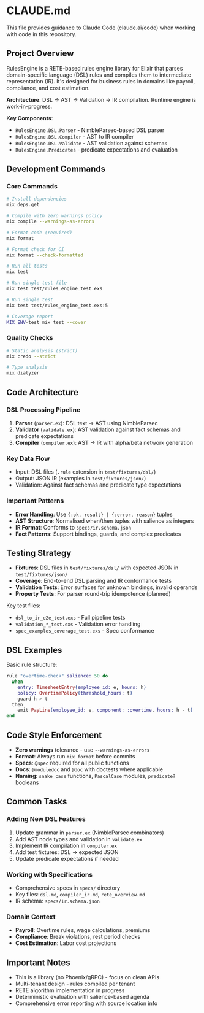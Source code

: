 # CLAUDE.md

This file provides guidance to Claude Code (claude.ai/code) when working with code in this repository.

## Project Overview

RulesEngine is a RETE-based rules engine library for Elixir that parses domain-specific language (DSL) rules and compiles them to intermediate representation (IR). It's designed for business rules in domains like payroll, compliance, and cost estimation.

**Architecture**: DSL → AST → Validation → IR compilation. Runtime engine is work-in-progress.

**Key Components**:
- `RulesEngine.DSL.Parser` - NimbleParsec-based DSL parser
- `RulesEngine.DSL.Compiler` - AST to IR compiler 
- `RulesEngine.DSL.Validate` - AST validation against schemas
- `RulesEngine.Predicates` - predicate expectations and evaluation

## Development Commands

### Core Commands
```bash
# Install dependencies
mix deps.get

# Compile with zero warnings policy
mix compile --warnings-as-errors

# Format code (required)
mix format

# Format check for CI
mix format --check-formatted

# Run all tests
mix test

# Run single test file
mix test test/rules_engine_test.exs

# Run single test
mix test test/rules_engine_test.exs:5

# Coverage report
MIX_ENV=test mix test --cover
```

### Quality Checks
```bash
# Static analysis (strict)
mix credo --strict

# Type analysis
mix dialyzer
```

## Code Architecture

### DSL Processing Pipeline
1. **Parser** (`parser.ex`): DSL text → AST using NimbleParsec
2. **Validator** (`validate.ex`): AST validation against fact schemas and predicate expectations
3. **Compiler** (`compiler.ex`): AST → IR with alpha/beta network generation

### Key Data Flow
- Input: DSL files (`.rule` extension in `test/fixtures/dsl/`)
- Output: JSON IR (examples in `test/fixtures/json/`)
- Validation: Against fact schemas and predicate type expectations

### Important Patterns
- **Error Handling**: Use `{:ok, result} | {:error, reason}` tuples
- **AST Structure**: Normalised when/then tuples with salience as integers
- **IR Format**: Conforms to `specs/ir.schema.json`
- **Fact Patterns**: Support bindings, guards, and complex predicates

## Testing Strategy

- **Fixtures**: DSL files in `test/fixtures/dsl/` with expected JSON in `test/fixtures/json/`
- **Coverage**: End-to-end DSL parsing and IR conformance tests
- **Validation Tests**: Error surfaces for unknown bindings, invalid operands
- **Property Tests**: For parser round-trip idempotence (planned)

Key test files:
- `dsl_to_ir_e2e_test.exs` - Full pipeline tests
- `validation_*_test.exs` - Validation error handling
- `spec_examples_coverage_test.exs` - Spec conformance

## DSL Examples

Basic rule structure:
```elixir
rule "overtime-check" salience: 50 do
  when
    entry: TimesheetEntry(employee_id: e, hours: h)
    policy: OvertimePolicy(threshold_hours: t)
    guard h > t
  then
    emit PayLine(employee_id: e, component: :overtime, hours: h - t)
end
```

## Code Style Enforcement

- **Zero warnings** tolerance - use `--warnings-as-errors`
- **Format**: Always run `mix format` before commits
- **Specs**: `@spec` required for all public functions
- **Docs**: `@moduledoc` and `@doc` with doctests where applicable
- **Naming**: `snake_case` functions, `PascalCase` modules, `predicate?` booleans

## Common Tasks

### Adding New DSL Features
1. Update grammar in `parser.ex` (NimbleParsec combinators)
2. Add AST node types and validation in `validate.ex`
3. Implement IR compilation in `compiler.ex`
4. Add test fixtures: DSL → expected JSON
5. Update predicate expectations if needed

### Working with Specifications
- Comprehensive specs in `specs/` directory
- Key files: `dsl.md`, `compiler_ir.md`, `rete_overview.md`
- IR schema: `specs/ir.schema.json`

### Domain Context
- **Payroll**: Overtime rules, wage calculations, premiums
- **Compliance**: Break violations, rest period checks
- **Cost Estimation**: Labor cost projections

## Important Notes

- This is a library (no Phoenix/gRPC) - focus on clean APIs
- Multi-tenant design - rules compiled per tenant
- RETE algorithm implementation in progress
- Deterministic evaluation with salience-based agenda
- Comprehensive error reporting with source location info